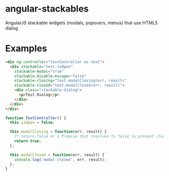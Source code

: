 angular-stackables
==================

AngularJS stackable widgets (modals, popovers, menus) that use HTML5 dialog

# Examples

```html
<div ng-controller="TestController as test">
  <div stackable="test.isOpen"
    stackable-modal="true"
    stackable-disable-escape="false"
    stackable-closing="test.modalClosing(err, result)"
    stackable-closed="test.modalClosed(err, result)">
    <div class="stackable-dialog">
      <p>Test Dialog</p>
    </div>
  </div>
</div>
```

```js
function TestController() {
  this.isOpen = false;

  this.modalClosing = function(err, result) {
    /* return false or a Promise that resolves to false to prevent close */
    return true;
  };

  this.modalClosed = function(err, result) {
    console.log('modal closed', err, result);
  };
}
```
